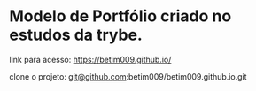 # Modelo de Portfólio criado no estudos da trybe. 


link para acesso: https://betim009.github.io/

clone o projeto: git@github.com:betim009/betim009.github.io.git
